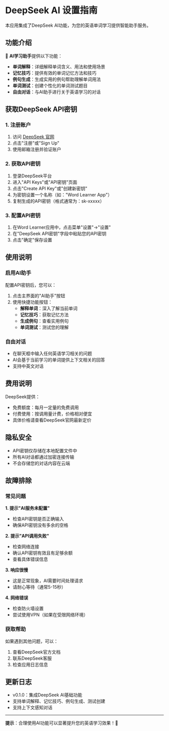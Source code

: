 # DeepSeek AI 设置指南

本应用集成了DeepSeek AI功能，为您的英语单词学习提供智能助手服务。

## 功能介绍

🤖 **AI学习助手**提供以下功能：
- **单词解释**：详细解释单词含义、用法和使用场景
- **记忆技巧**：提供有效的单词记忆方法和技巧
- **例句生成**：生成实用的例句帮助理解单词用法
- **单词测试**：创建个性化的单词测试题目
- **自由对话**：与AI助手进行关于英语学习的对话

## 获取DeepSeek API密钥

### 1. 注册账户
1. 访问 [DeepSeek 官网](https://platform.deepseek.com/)
2. 点击"注册"或"Sign Up"
3. 使用邮箱注册并验证账户

### 2. 获取API密钥
1. 登录DeepSeek平台
2. 进入"API Keys"或"API密钥"页面
3. 点击"Create API Key"或"创建新密钥"
4. 为密钥设置一个名称（如："Word Learner App"）
5. 复制生成的API密钥（格式通常为：sk-xxxxx）

### 3. 配置API密钥
1. 在Word Learner应用中，点击菜单"设置"→"设置"
2. 在"DeepSeek API密钥"字段中粘贴您的API密钥
3. 点击"确定"保存设置

## 使用说明

### 启用AI助手
配置API密钥后，您可以：
1. 点击主界面的"AI助手"按钮
2. 使用快捷功能按钮：
   - **解释单词**：深入了解当前单词
   - **记忆技巧**：获取记忆方法
   - **生成例句**：查看实用例句
   - **单词测试**：测试您的理解

### 自由对话
- 在聊天框中输入任何英语学习相关的问题
- AI会基于当前学习的单词提供上下文相关的回答
- 支持中英文对话

## 费用说明

DeepSeek提供：
- 免费额度：每月一定量的免费调用
- 付费使用：按调用量计费，价格相对便宜
- 具体价格请查看DeepSeek官网最新定价

## 隐私安全

- API密钥仅存储在本地配置文件中
- 所有AI对话都通过加密连接传输
- 不会存储您的对话内容在云端

## 故障排除

### 常见问题

**1. 提示"AI服务未配置"**
- 检查API密钥是否正确输入
- 确保API密钥没有多余的空格

**2. 提示"API调用失败"**
- 检查网络连接
- 确认API密钥有效且有足够余额
- 查看具体错误信息

**3. 响应很慢**
- 这是正常现象，AI需要时间处理请求
- 请耐心等待（通常5-15秒）

**4. 网络错误**
- 检查防火墙设置
- 尝试使用VPN（如果在受限网络环境）

### 获取帮助
如果遇到其他问题，可以：
1. 查看DeepSeek官方文档
2. 联系DeepSeek客服
3. 检查应用日志信息

## 更新日志

- v0.1.0：集成DeepSeek AI基础功能
- 支持单词解释、记忆技巧、例句生成、测试创建
- 支持上下文感知对话

---

**提示**：合理使用AI功能可以显著提升您的英语学习效果！🚀 